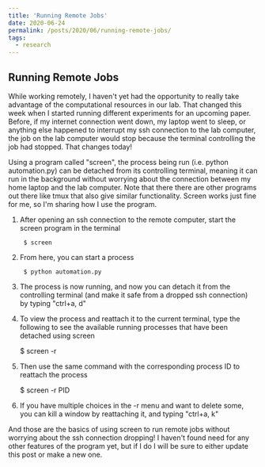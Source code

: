 ```yaml
---
title: 'Running Remote Jobs'
date: 2020-06-24
permalink: /posts/2020/06/running-remote-jobs/
tags:
  - research
---
```


## Running Remote Jobs

While working remotely, I haven't yet had the opportunity to really take advantage of the computational resources in our lab. That changed this week when I started running different experiments for an upcoming paper. Before, if my internet connection went down, my laptop went to sleep, or anything else happened to interrupt my ssh connection to the lab computer, the job on the lab computer would stop because the terminal controlling the job had stopped. That changes today!

Using a program called "screen", the process being run (i.e. python automation.py) can be detached from its controlling terminal, meaning it can run in the background without worrying about the connection between my home laptop and the lab computer. Note that there there are other programs out there like tmux that also give similar functionality. Screen works just fine for me, so I'm sharing how I use the program.

1. After opening an ssh connection to the remote computer, start the screen program in the terminal

        $ screen

1. From here, you can start a process

        $ python automation.py

1. The process is now running, and now you can detach it from the controlling terminal (and make it safe from a dropped ssh connection) by typing "ctrl+a, d"

1. To view the process and reattach it to the current terminal, type the following to see the available running processes that have been detached using screen

    $ screen -r

1. Then use the same command with the corresponding process ID to reattach the process

    $ screen -r PID

1. If you have multiple choices in the -r menu and want to delete some, you can kill a window by reattaching it, and typing "ctrl+a, k"

And those are the basics of using screen to run remote jobs without worrying about the ssh connection dropping! I haven't found need for any other features of the program yet, but if I do I will be sure to either update this post or make a new one.
